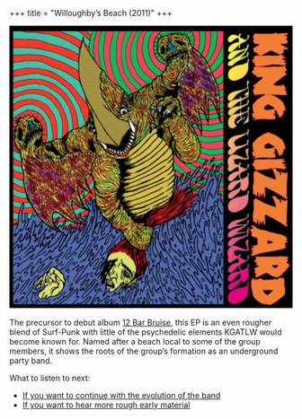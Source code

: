+++
title = "Willoughby’s Beach (2011)"
+++

![album cover of Willboughby's Beach](./cover.jpg)

The precursor to debut album [12 Bar Bruise](/releases/12-bar-bruise), this EP is an even rougher blend of Surf-Punk with little of the psychedelic elements KGATLW would become known for. Named after a beach local to some of the group members, it shows the roots of the group’s formation as an underground party band.

What to listen to next:

*   [If you want to continue with the evolution of the band](/releases/12-bar-bruise)
*   [If you want to hear more rough early material](/releases/teenage-gizzard)
